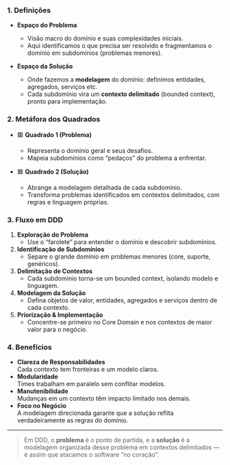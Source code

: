 ### 1. Definições
- **Espaço do Problema**  
  - Visão macro do domínio e suas complexidades iniciais.  
  - Aqui identificamos o que precisa ser resolvido e fragmentamos o domínio em subdomínios (problemas menores).

- **Espaço da Solução**  
  - Onde fazemos a **modelagem** do domínio: definimos entidades, agregados, serviços etc.  
  - Cada subdomínio vira um **contexto delimitado** (bounded context), pronto para implementação.

### 2. Metáfora dos Quadrados
- 🟥 **Quadrado 1 (Problema)**  
  - Representa o domínio geral e seus desafios.  
  - Mapeia subdomínios como “pedaços” do problema a enfrentar.

- 🟦 **Quadrado 2 (Solução)**  
  - Abrange a modelagem detalhada de cada subdomínio.  
  - Transforma problemas identificados em contextos delimitados, com regras e linguagem próprias.

### 3. Fluxo em DDD
1. **Exploração do Problema**  
   - Use o “farolete” para entender o domínio e descobrir subdomínios.  
2. **Identificação de Subdomínios**  
   - Separe o grande domínio em problemas menores (core, suporte, genéricos).  
3. **Delimitação de Contextos**  
   - Cada subdomínio torna-se um bounded context, isolando modelo e linguagem.  
4. **Modelagem da Solução**  
   - Defina objetos de valor, entidades, agregados e serviços dentro de cada contexto.  
5. **Priorização & Implementação**  
   - Concentre-se primeiro no Core Domain e nos contextos de maior valor para o negócio.

### 4. Benefícios
- **Clareza de Responsabilidades**  
  Cada contexto tem fronteiras e um modelo claros.
- **Modularidade**  
  Times trabalham em paralelo sem conflitar modelos.
- **Manutenibilidade**  
  Mudanças em um contexto têm impacto limitado nos demais.
- **Foco no Negócio**  
  A modelagem direcionada garante que a solução reflita verdadeiramente as regras do domínio.

---

> Em DDD, o **problema** é o ponto de partida, e a **solução** é a modelagem organizada desse problema em contextos delimitados — é assim que atacamos o software “no coração”.  
